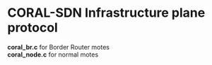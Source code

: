 # CORAL-SDN Infrastructure plane protocol


**coral_br.c** for Border Router
 motes \
**coral_node.c** for normal motes
